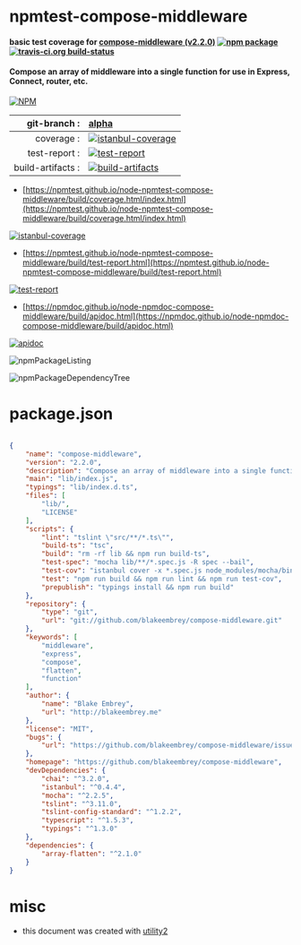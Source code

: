 # npmtest-compose-middleware

#### basic test coverage for  [compose-middleware (v2.2.0)](https://github.com/blakeembrey/compose-middleware)  [![npm package](https://img.shields.io/npm/v/npmtest-compose-middleware.svg?style=flat-square)](https://www.npmjs.org/package/npmtest-compose-middleware) [![travis-ci.org build-status](https://api.travis-ci.org/npmtest/node-npmtest-compose-middleware.svg)](https://travis-ci.org/npmtest/node-npmtest-compose-middleware)

#### Compose an array of middleware into a single function for use in Express, Connect, router, etc.

[![NPM](https://nodei.co/npm/compose-middleware.png?downloads=true&downloadRank=true&stars=true)](https://www.npmjs.com/package/compose-middleware)

| git-branch : | [alpha](https://github.com/npmtest/node-npmtest-compose-middleware/tree/alpha)|
|--:|:--|
| coverage : | [![istanbul-coverage](https://npmtest.github.io/node-npmtest-compose-middleware/build/coverage.badge.svg)](https://npmtest.github.io/node-npmtest-compose-middleware/build/coverage.html/index.html)|
| test-report : | [![test-report](https://npmtest.github.io/node-npmtest-compose-middleware/build/test-report.badge.svg)](https://npmtest.github.io/node-npmtest-compose-middleware/build/test-report.html)|
| build-artifacts : | [![build-artifacts](https://npmtest.github.io/node-npmtest-compose-middleware/glyphicons_144_folder_open.png)](https://github.com/npmtest/node-npmtest-compose-middleware/tree/gh-pages/build)|

- [https://npmtest.github.io/node-npmtest-compose-middleware/build/coverage.html/index.html](https://npmtest.github.io/node-npmtest-compose-middleware/build/coverage.html/index.html)

[![istanbul-coverage](https://npmtest.github.io/node-npmtest-compose-middleware/build/screenCapture.buildCi.browser.%252Ftmp%252Fbuild%252Fcoverage.lib.html.png)](https://npmtest.github.io/node-npmtest-compose-middleware/build/coverage.html/index.html)

- [https://npmtest.github.io/node-npmtest-compose-middleware/build/test-report.html](https://npmtest.github.io/node-npmtest-compose-middleware/build/test-report.html)

[![test-report](https://npmtest.github.io/node-npmtest-compose-middleware/build/screenCapture.buildCi.browser.%252Ftmp%252Fbuild%252Ftest-report.html.png)](https://npmtest.github.io/node-npmtest-compose-middleware/build/test-report.html)

- [https://npmdoc.github.io/node-npmdoc-compose-middleware/build/apidoc.html](https://npmdoc.github.io/node-npmdoc-compose-middleware/build/apidoc.html)

[![apidoc](https://npmdoc.github.io/node-npmdoc-compose-middleware/build/screenCapture.buildCi.browser.%252Ftmp%252Fbuild%252Fapidoc.html.png)](https://npmdoc.github.io/node-npmdoc-compose-middleware/build/apidoc.html)

![npmPackageListing](https://npmtest.github.io/node-npmtest-compose-middleware/build/screenCapture.npmPackageListing.svg)

![npmPackageDependencyTree](https://npmtest.github.io/node-npmtest-compose-middleware/build/screenCapture.npmPackageDependencyTree.svg)



# package.json

```json

{
    "name": "compose-middleware",
    "version": "2.2.0",
    "description": "Compose an array of middleware into a single function for use in Express, Connect, router, etc.",
    "main": "lib/index.js",
    "typings": "lib/index.d.ts",
    "files": [
        "lib/",
        "LICENSE"
    ],
    "scripts": {
        "lint": "tslint \"src/**/*.ts\"",
        "build-ts": "tsc",
        "build": "rm -rf lib && npm run build-ts",
        "test-spec": "mocha lib/**/*.spec.js -R spec --bail",
        "test-cov": "istanbul cover -x *.spec.js node_modules/mocha/bin/_mocha -- lib/**/*.spec.js -R spec --bail",
        "test": "npm run build && npm run lint && npm run test-cov",
        "prepublish": "typings install && npm run build"
    },
    "repository": {
        "type": "git",
        "url": "git://github.com/blakeembrey/compose-middleware.git"
    },
    "keywords": [
        "middleware",
        "express",
        "compose",
        "flatten",
        "function"
    ],
    "author": {
        "name": "Blake Embrey",
        "url": "http://blakeembrey.me"
    },
    "license": "MIT",
    "bugs": {
        "url": "https://github.com/blakeembrey/compose-middleware/issues"
    },
    "homepage": "https://github.com/blakeembrey/compose-middleware",
    "devDependencies": {
        "chai": "^3.2.0",
        "istanbul": "^0.4.4",
        "mocha": "^2.2.5",
        "tslint": "^3.11.0",
        "tslint-config-standard": "^1.2.2",
        "typescript": "^1.5.3",
        "typings": "^1.3.0"
    },
    "dependencies": {
        "array-flatten": "^2.1.0"
    }
}
```



# misc
- this document was created with [utility2](https://github.com/kaizhu256/node-utility2)
